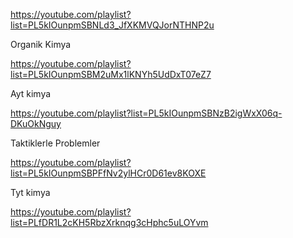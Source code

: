 https://youtube.com/playlist?list=PL5kIOunpmSBNLd3_JfXKMVQJorNTHNP2u

Organik Kimya


https://youtube.com/playlist?list=PL5kIOunpmSBM2uMx1lKNYh5UdDxT07eZ7

Ayt kimya


https://youtube.com/playlist?list=PL5kIOunpmSBNzB2igWxX06q-DKuOkNguy

Taktiklerle Problemler

https://youtube.com/playlist?list=PL5kIOunpmSBPFfNv2ylHCr0D61ev8KOXE

Tyt kimya

https://youtube.com/playlist?list=PLfDR1L2cKH5RbzXrknqg3cHphc5uLOYvm


